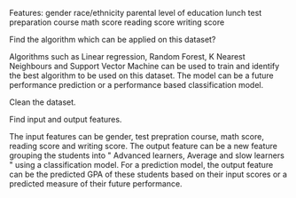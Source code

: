 Features:
gender	race/ethnicity	parental level of education	lunch	test preparation course	math score	reading score	writing score

Find the algorithm which can be applied on this dataset?

Algorithms such as Linear regression, Random Forest, K Nearest Neighbours and Support Vector Machine can be used to train and identify the best algorithm to be used on this dataset. The model can be a future performance prediction or a performance based classification model. 

Clean the dataset.

Find input and output features.

The input features can be gender, test prepration course, math score, reading score and writing score. 
The output feature can be a new feature grouping the students into " Advanced learners, Average and slow learners " using a classification model.
For a prediction model, the output feature  can be the predicted GPA of these students based on their input scores or a predicted measure of their future performance.